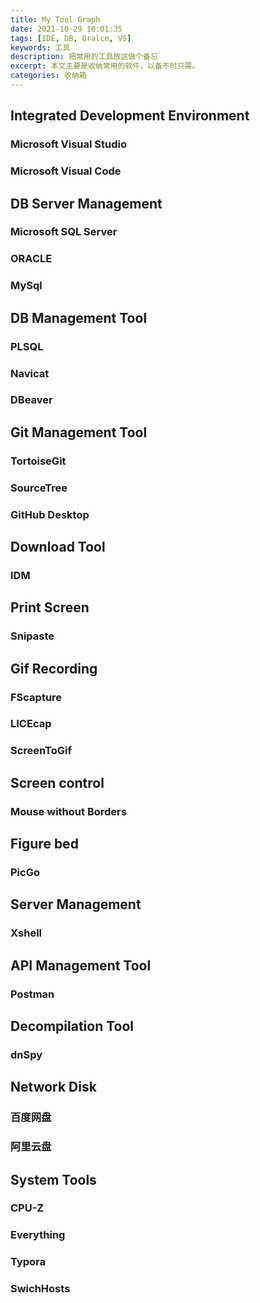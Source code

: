 ```yaml
---
title: My Tool Graph
date: 2021-10-29 10:01:35
tags: [IDE, DB, Oralce, VS] 
keywords: 工具
description: 把常用的工具放这做个备忘
excerpt: 本文主要是收纳常用的软件，以备不时只需。
categories: 收纳箱
---
```


##  Integrated Development Environment

### Microsoft Visual Studio

### Microsoft Visual Code

## DB Server Management

### Microsoft  SQL Server 

### ORACLE

### MySql

## DB Management Tool

### PLSQL

### Navicat

### DBeaver

## Git Management Tool

### TortoiseGit

### SourceTree

### GitHub Desktop

## Download Tool

### IDM

## Print Screen

### Snipaste

## Gif Recording

### FScapture

### LICEcap

### ScreenToGif 

## Screen control

### Mouse without Borders

## Figure bed

### PicGo

## Server Management

### Xshell

## API Management Tool

### Postman

## Decompilation Tool

### dnSpy

## Network Disk

### 百度网盘

### 阿里云盘

## System Tools

### CPU-Z

### Everything

### Typora

### SwichHosts